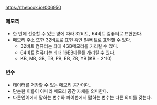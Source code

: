 https://thebook.io/006950

### 메모리
- 한 번에 전송할 수 있는 양에 따라 32비트, 64비트 컴퓨터로 표현한다.
- 메모리 주소 또한 32비트로 표현 혹인 64비트로 표현할 수 있다.
    - 32비트 컴퓨터는 최대 4GB메모리를 가리킬 수 있다.
    - 64비트 컴퓨터는 최대 16EB메몰를 가리킬 수 있다.
    - KB, MB, GB, TB, PB, EB, ZB, YB (KB = 2^10)
    
### 변수
- 데이터를 저장할 수 있는 메모리 공간이다.
- 단순한 이름이 아니라 메모리 공간 자체를 의미한다.
- 다른언어에서 말하는 변수와 파이썬에서 말하는 변수는 다른 의미를 갖는다.
  